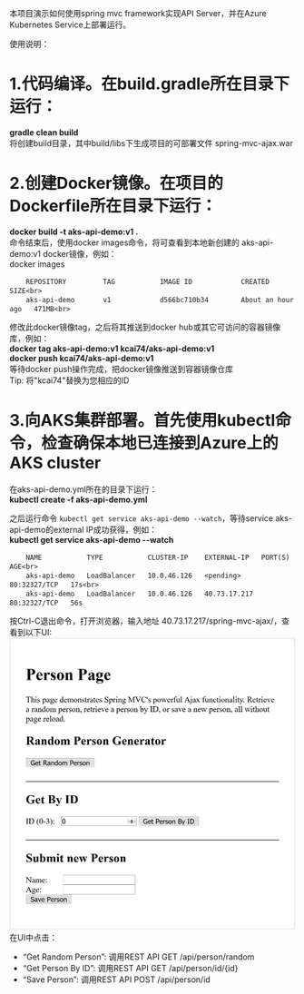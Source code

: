 本项目演示如何使用spring mvc framework实现API Server，并在Azure Kubernetes Service上部署运行。<br>

使用说明：

# 1.代码编译。在build.gradle所在目录下运行：<br>
  **gradle  clean  build**<br>
  将创建build目录，其中build/libs下生成项目的可部署文件 spring-mvc-ajax.war
  
# 2.创建Docker镜像。在项目的Dockerfile所在目录下运行：<br>
  **docker  build  -t  aks-api-demo:v1  .**<br>
  命令结束后，使用docker images命令，将可查看到本地新创建的 aks-api-demo:v1 docker镜像，例如：<br>
   docker images<br>
```
	REPOSITORY         TAG           IMAGE ID            CREATED             SIZE<br>
  	aks-api-demo       v1            d566bc710b34        About an hour ago   471MB<br>
```
  
  修改此docker镜像tag，之后将其推送到docker hub或其它可访问的容器镜像库，例如：<br>
  **docker  tag  aks-api-demo:v1  kcai74/aks-api-demo:v1**<br>
  **docker  push  kcai74/aks-api-demo:v1**<br>
  等待docker push操作完成，把docker镜像推送到容器镜像仓库<br>
  Tip: 将"kcai74"替换为您相应的ID
	
# 3.向AKS集群部署。首先使用kubectl命令，检查确保本地已连接到Azure上的AKS cluster<br>
  在aks-api-demo.yml所在的目录下运行：<br>
  **kubectl  create  -f  aks-api-demo.yml**
  
  之后运行命令 `kubectl get service aks-api-demo --watch`，等待service aks-api-demo的external IP成功获得，例如：<br>
  **kubectl  get  service  aks-api-demo  --watch**<br>
```
	NAME           TYPE           CLUSTER-IP    EXTERNAL-IP   PORT(S)        AGE<br>
  	aks-api-demo   LoadBalancer   10.0.46.126   <pending>     80:32327/TCP   17s<br>
  	aks-api-demo   LoadBalancer   10.0.46.126   40.73.17.217   80:32327/TCP   56s
```

  按Ctrl-C退出命令，打开浏览器，输入地址 40.73.17.217/spring-mvc-ajax/，查看到以下UI:<br>
  ![](https://github.com/kylercai/spring-mvc-ajax/blob/master/UI.jpg)
  在UI中点击：<br>
  * “Get Random Person”: 调用REST API GET /api/person/random<br>
  * “Get Person By ID”: 调用REST API GET /api/person/id/{id}<br>
  * “Save Person”: 调用REST API POST /api/person/id<br>

